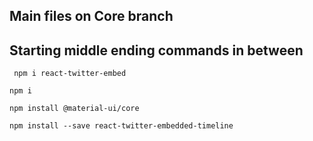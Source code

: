 ##  Main files on Core branch

## Starting middle ending commands in between

 `  npm i react-twitter-embed `
 
 `npm i`
 
 `npm install @material-ui/core`
 
 `npm install --save react-twitter-embedded-timeline `

